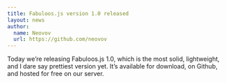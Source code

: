 ```yaml
---
title: Fabuloos.js version 1.0 released
layout: news
author:
  name: Neovov
  url: https://github.com/neovov
---
```


Today we’re releasing Fabuloos.js 1.0, which is the most solid, lightweight, and I dare say prettiest version yet. It’s available for download, on Github, and hosted for free on our server.